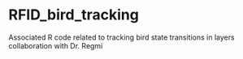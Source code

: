 # RFID_bird_tracking
Associated R code related to tracking bird state transitions in layers collaboration with Dr. Regmi 
